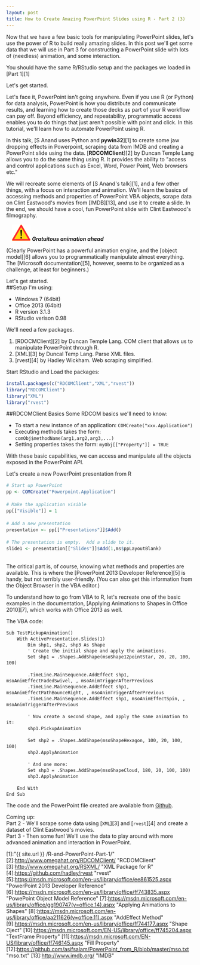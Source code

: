 ```yaml
---
layout: post
title: How to Create Amazing PowerPoint Slides using R - Part 2 (3)
---
```


Now that we have a few basic tools for manipulating PowerPoint slides, let's use the power of R to build really amazing slides. In this post we'll get some data that we will use in Part 3 for constructing a PowerPoint slide with lots of (needless) animation, and some interaction.

You should have the same R/RStudio setup and the packages we loaded in [Part 1][1]

Let's get started.









Let's face it, PowerPoint isn't going anywhere. Even if you use R (or Python) for data analysis, PowerPoint is how you distribute and communicate results, and learning how to create those decks as part of your R workflow can pay off.  Beyond efficiency, and repeatability, programmatic access enables you to do things that just aren't possible with point and click.  In this tutorial, we'll learn how to automate PowerPoint using R.

In this talk, [S Anand uses Python and **pywin32**][1] to create some jaw dropping effects in Powerpoint, scraping data from IMDB and creating a PowerPoint slide using the data.  [**RDCOMClient**][2] by Duncan Temple Lang allows you to do the same thing using R. It provides the ability to "access and control applications such as Excel, Word, Power Point, Web browsers etc."

We will recreate some elements of [S Anand's talk][1], and a few other things, with a focus on interaction and animation. We'll learn the basics of accessing methods and properties of PowerPoint VBA objects, scrape data on Clint Eastwood's movies from [IMDB][13], and use it to create a slide.  In the end, we should have a cool, fun PowerPoint slide with Clint Eastwood's filmography.  

<div class="warning"><p style="margin: 0 0 0 10px">
    <img class="centre_image" src="/images/caution_finland_road_sign_189.svg" alt="Caution" style="width:50px; margin:2px 0 0 5px; align:left;" >
    <b><i>Gratuitous animation ahead</i></b></p>
</div>

(Clearly PowerPoint has a powerful animation engine, and the [object model][6] allows you to programmatically manipulate almost everything. The [Microsoft documentation][5], however, seems to be organized as a challenge, at least for beginners.)

Let's get started.  
##Setup
I'm using:

* Windows 7 (64bit)  
* Office 2013 (64bit)  
* R version 3.1.3  
* RStudio verison 0.98

We'll need a few packages.

1. [RDOCMClient][2] by Duncan Temple Lang. COM client that allows us to manipulate PowerPoint through R.  
2. [XML][3] by Duncal Temp Lang. Parse XML files.  
3. [rvest][4] by Hadley Wickham. Web scraping simplified.

Start RStudio and Load the packages:

```r  
install.packages(c("RDCOMClient","XML","rvest"))  
library("RDCOMClient")   
library("XML")   
library("rvest")   
```

##RDCOMClient Basics
Some RDCOM basics we'll need to know: 

* To start a new instance of an application:  `COMCreate("xxx.Application")`
* Executing methods takes the form: `comObj$methodName(arg1,arg2,arg3,...)`
* Setting properties takes the form: `myObj[["Property"]] = TRUE`

With these basic capabilities, we can access and manipulate all the objects exposed in the PowerPoint API.

Let's create a new PowerPoint presentation from R  

```r
# Start up PowerPoint 
pp <- COMCreate("Powerpoint.Application")

# Make the application visible
pp[["Visible"]] = 1

# Add a new presentation
presentation <- pp[["Presentations"]]$Add()

# The presentation is empty.  Add a slide to it.
slide1 <- presentation[["Slides"]]$Add(1,ms$ppLayoutBlank)
     
```

The critical part is, of course, knowing what methods and properties are available.  This is where the [PowerPoint 2013 Developer Reference][5] is handy, but not terribly user-friendly.  (You can also get this information from the Object Browser in the VBA editor.)

To understand how to go from VBA to R, let's recreate one of the basic examples in the documentation, [Applying Animations to Shapes in Office 2010][7], which works with Office 2013 as well.

The VBA code:

```vb.net
Sub TestPickupAnimation()
    With ActivePresentation.Slides(1)
        Dim shp1, shp2, shp3 As Shape
        ' Create the initial shape and apply the animations.
        Set shp1 = .Shapes.AddShape(msoShape12pointStar, 20, 20, 100, 100)
       
        .TimeLine.MainSequence.AddEffect shp1, msoAnimEffectFadedSwivel, , msoAnimTriggerAfterPrevious
        .TimeLine.MainSequence.AddEffect shp1, msoAnimEffectPathBounceRight, , msoAnimTriggerAfterPrevious
        .TimeLine.MainSequence.AddEffect shp1, msoAnimEffectSpin, , msoAnimTriggerAfterPrevious
       
        ' Now create a second shape, and apply the same animation to it:
        shp1.PickupAnimation
       
        Set shp2 = .Shapes.AddShape(msoShapeHexagon, 100, 20, 100, 100)
        shp2.ApplyAnimation
       
        ' And one more:
        Set shp3 = .Shapes.AddShape(msoShapeCloud, 180, 20, 100, 100)
        shp3.ApplyAnimation
       
    End With
End Sub

```


The code and the PowerPoint file created are available from [Github](https://github.com/asifsalam/PowerPoint_from_R).

Coming up:  
Part 2 - We'll scrape some data using [`XML`][3] and [`rvest`][4] and create a dataset of Clint Eastwood's movies.  
Part 3 - Then some fun! We'll use the data to play around with more advanced animation and interaction in PowerPoint.

[1]:"{{ site.url }} /R-and-PowerPoint-Part-1/"
[2]:http://www.omegahat.org/RDCOMClient/ "RCDOMClient"
[3]:http://www.omegahat.org/RSXML/ "XML Package for R"
[4]:https://github.com/hadley/rvest "rvest"
[5]:https://msdn.microsoft.com/en-us/library/office/ee861525.aspx "PowerPoint 2013 Developer Reference"
[6]:https://msdn.microsoft.com/en-us/library/office/ff743835.aspx "PowePoint Object Model Reference"
[7]:https://msdn.microsoft.com/en-us/library/office/gg190747(v=office.14).aspx "Applying Animations to Shapes"
[8]:https://msdn.microsoft.com/en-us/library/office/aa211626(v=office.11).aspx "AddEffect Method"
[9]:https://msdn.microsoft.com/en-us/library/office/ff744177.aspx "Shape Oject"
[10]:https://msdn.microsoft.com/EN-US/library/office/ff745204.aspx "TextFrame Property"
[11]:https://msdn.microsoft.com/EN-US/library/office/ff746145.aspx "Fill Property"
[12]:https://github.com/asifsalam/PowerPoint_from_R/blob/master/mso.txt "mso.txt"
[13]:http://www.imdb.org/ "IMDB"